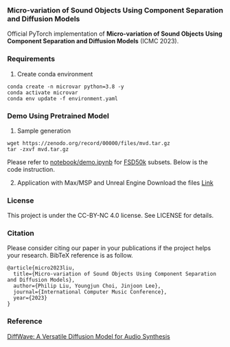 ### Micro-variation of Sound Objects Using Component Separation and Diffusion Models
Official PyTorch implementation of **Micro-variation of Sound Objects Using Component Separation and Diffusion Models** (ICMC 2023).

### Requirements
1. Create conda environment
```
conda create -n microvar python=3.8 -y
conda activate microvar
conda env update -f environment.yaml
```

### Demo Using Pretrained Model
1. Sample generation
```
wget https://zenodo.org/record/00000/files/mvd.tar.gz
tar -zxvf mvd.tar.gz 
```

Please refer to [notebook/demo.ipynb](https://github.com/youngjuene/microvar/notebook/demo.ipynb) for [FSD50k](https://github.com/youngjuene/microvar/notebook/samples) subsets. Below is the code instruction.

2. Application with Max/MSP and Unreal Engine
Download the files [Link](https://github.com/youngjune/microvar)


### License
This project is under the CC-BY-NC 4.0 license. See LICENSE for details.

### Citation
Please consider citing our paper in your publications if the project helps your research. BibTeX reference is as follow.
```
@article{micro2023liu,
  title={Micro-variation of Sound Objects Using Component Separation and Diffusion Models},
  author={Philip Liu, Youngjun Choi, Jinjoon Lee},
  journal={International Computer Music Conference},
  year={2023}
}
```


### Reference
[DiffWave: A Versatile Diffusion Model for Audio Synthesis](https://github.com/lmnt-com/diffwave)
